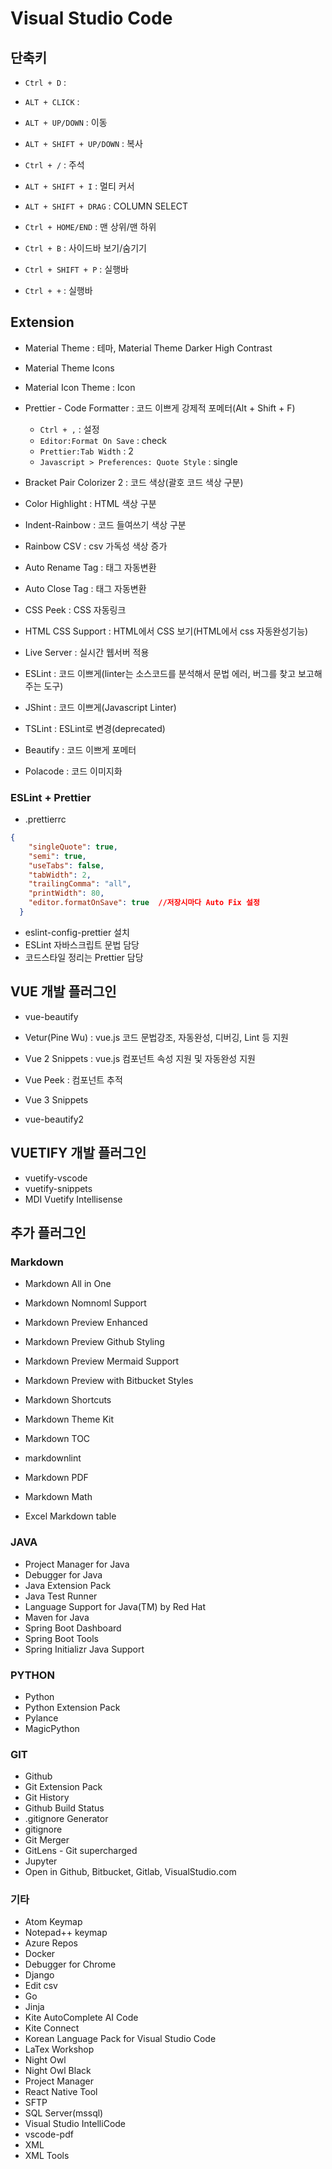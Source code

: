 # Visual Studio Code

## 단축키

- `Ctrl + D` :
- `ALT + CLICK` :
- `ALT + UP/DOWN` : 이동
- `ALT + SHIFT + UP/DOWN` : 복사
- `Ctrl + /` : 주석
- `ALT + SHIFT + I` : 멀티 커서
- `ALT + SHIFT + DRAG` : COLUMN SELECT

- `Ctrl + HOME/END` : 맨 상위/맨 하위
- `Ctrl + B` : 사이드바 보기/숨기기

- `Ctrl + SHIFT + P` : 실행바
- `Ctrl + +` : 실행바

## Extension

- Material Theme : 테마, Material Theme Darker High Contrast
- Material Theme Icons
- Material Icon Theme : Icon
- Prettier - Code Formatter : 코드 이쁘게 강제적 포메터(Alt + Shift + F)
  - `Ctrl + ,` : 설정
  - `Editor:Format On Save` : check
  - `Prettier:Tab Width` : 2
  - `Javascript > Preferences: Quote Style` : single
- Bracket Pair Colorizer 2 : 코드 색상(괄호 코드 색상 구분)
- Color Highlight : HTML 색상 구분
- Indent-Rainbow : 코드 들여쓰기 색상 구분
- Rainbow CSV : csv 가독성 색상 증가
- Auto Rename Tag : 태그 자동변환
- Auto Close Tag : 태그 자동변환
- CSS Peek : CSS 자동링크
- HTML CSS Support : HTML에서 CSS 보기(HTML에서 css 자동완성기능)
- Live Server : 실시간 웹서버 적용

- ESLint : 코드 이쁘게(linter는 소스코드를 분석해서 문법 에러, 버그를 찾고 보고해주는 도구)
- JShint : 코드 이쁘게(Javascript Linter)
- TSLint : ESLint로 변경(deprecated)
- Beautify : 코드 이쁘게 포메터
- Polacode : 코드 이미지화

### ESLint + Prettier 

- .prettierrc

```json
{
	"singleQuote": true,
	"semi": true,
	"useTabs": false,
	"tabWidth": 2,
	"trailingComma": "all",
	"printWidth": 80,
    "editor.formatOnSave": true  //저장시마다 Auto Fix 설정
  }
```

- eslint-config-prettier 설치
- ESLint 자바스크립트 문법 담당
- 코드스타일 정리는 Prettier 담당




## VUE 개발 플러그인

- vue-beautify
- Vetur(Pine Wu) : vue.js 코드 문법강조, 자동완성, 디버깅, Lint 등 지원
- Vue 2 Snippets : vue.js 컴포넌트 속성 지원 및 자동완성 지원
- Vue Peek : 컴포넌트 추적

- Vue 3 Snippets
- vue-beautify2

## VUETIFY 개발 플러그인

- vuetify-vscode
- vuetify-snippets
- MDI Vuetify Intellisense

## 추가 플러그인

### Markdown

- Markdown All in One
- Markdown Nomnoml Support

- Markdown Preview Enhanced
- Markdown Preview Github Styling
- Markdown Preview Mermaid Support
- Markdown Preview with Bitbucket Styles
- Markdown Shortcuts
- Markdown Theme Kit
- Markdown TOC
- markdownlint
- Markdown PDF
- Markdown Math
- Excel Markdown table

### JAVA

- Project Manager for Java
- Debugger for Java
- Java Extension Pack
- Java Test Runner
- Language Support for Java(TM) by Red Hat
- Maven for Java
- Spring Boot Dashboard
- Spring Boot Tools
- Spring Initializr Java Support

### PYTHON

- Python
- Python Extension Pack
- Pylance
- MagicPython

### GIT

- Github
- Git Extension Pack
- Git History
- Github Build Status
- .gitignore Generator
- gitignore
- Git Merger
- GitLens - Git supercharged
- Jupyter
- Open in Github, Bitbucket, Gitlab, VisualStudio.com

### 기타

- Atom Keymap
- Notepad++ keymap
- Azure Repos
- Docker
- Debugger for Chrome
- Django
- Edit csv
- Go
- Jinja
- Kite AutoComplete AI Code
- Kite Connect
- Korean Language Pack for Visual Studio Code
- LaTex Workshop
- Night Owl
- Night Owl Black
- Project Manager
- React Native Tool
- SFTP
- SQL Server(mssql)
- Visual Studio IntelliCode
- vscode-pdf
- XML
- XML Tools